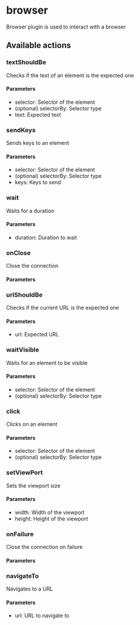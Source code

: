 # browser
Browser plugin is used to interact with a browser
## Available actions
### textShouldBe
Checks if the text of an element is the expected one
#### Parameters
- selector: Selector of the element
-  (optional) selectorBy: Selector type
- text: Expected text
### sendKeys
Sends keys to an element
#### Parameters
- selector: Selector of the element
-  (optional) selectorBy: Selector type
- keys: Keys to send
### wait
Waits for a duration
#### Parameters
- duration: Duration to wait
### onClose
Close the connection
#### Parameters
### urlShouldBe
Checks if the current URL is the expected one
#### Parameters
- url: Expected URL
### waitVisible
Waits for an element to be visible
#### Parameters
- selector: Selector of the element
-  (optional) selectorBy: Selector type
### click
Clicks on an element
#### Parameters
- selector: Selector of the element
-  (optional) selectorBy: Selector type
### setViewPort
Sets the viewport size
#### Parameters
- width: Width of the viewport
- height: Height of the viewport
### onFailure
Close the connection on failure
#### Parameters
### navigateTo
Navigates to a URL
#### Parameters
- url: URL to navigate to
